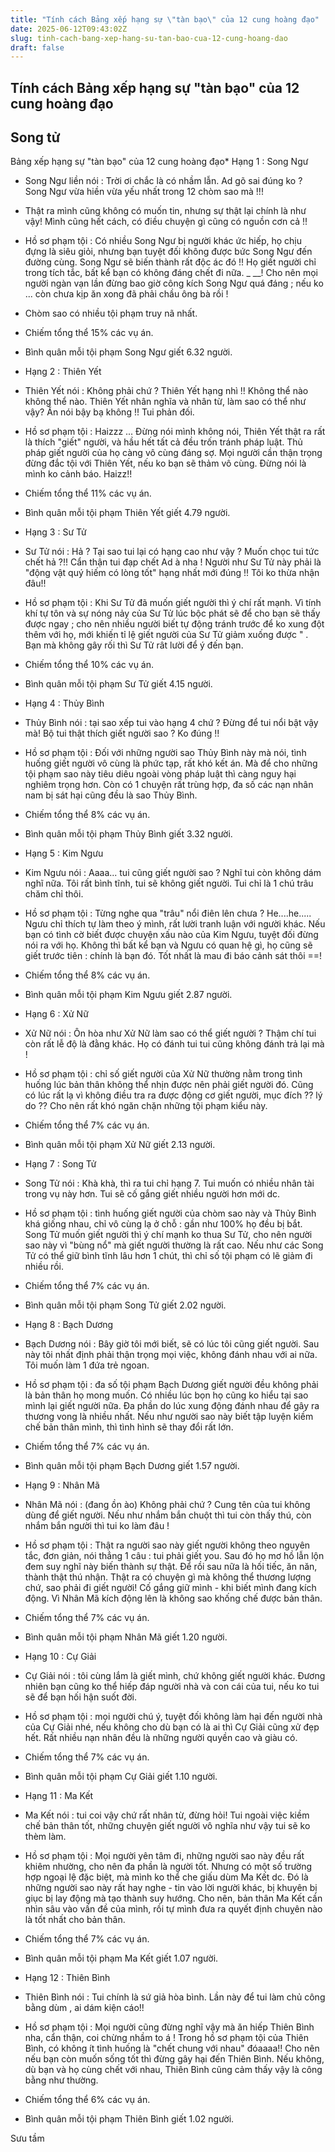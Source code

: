 ```yaml
---
title: "Tính cách Bảng xếp hạng sự \"tàn bạo\" của 12 cung hoàng đạo"
date: 2025-06-12T09:43:02Z
slug: tinh-cach-bang-xep-hang-su-tan-bao-cua-12-cung-hoang-dao
draft: false
---
```


## Tính cách Bảng xếp hạng sự "tàn bạo" của 12 cung hoàng đạo

## Song tử

Bảng xếp hạng sự "tàn bạo" của 12 cung hoàng đạo​* Hạng 1 : Song Ngư 

- Song Ngư liền nói : Trời ơi chắc là có nhầm lẫn. Ad gõ sai đúng ko ? Song Ngư vừa hiền vừa yếu nhất trong 12 chòm sao mà !!!

- Thật ra mình cũng không có muốn tin, nhưng sự thật lại chính là như vậy! Mình cũng hết cách, có điều chuyện gì cũng có nguồn cơn cả !!

- Hồ sơ phạm tội : Có nhiều Song Ngư bị người khác ức hiếp, họ chịu đựng là siêu giỏi, nhưng bạn tuyệt đối không được bức Song Ngư đến đường cùng. Song Ngư sẽ biến thành rất độc ác đó !! Họ giết người chỉ trong tích tắc, bất kể bạn có không đáng chết đi nữa. _ __! Cho nên mọi người ngàn vạn lần đừng bao giờ công kích Song Ngư quá đáng ; nếu ko ... còn chưa kịp ăn xong đã phải chầu ông bà rồi !

- Chòm sao có nhiều tội phạm truy nã nhất.

- Chiếm tổng thể 15% các vụ án.

- Bình quân mỗi tội phạm Song Ngư giết 6.32 người.

* Hạng 2 : Thiên Yết

- Thiên Yết nói : Không phải chứ ? Thiên Yết hạng nhì !! Không thể nào không thể nào. Thiên Yết nhân nghĩa và nhân từ, làm sao có thể như vậy? Ăn nói bậy bạ không !! Tui phản đối.

- Hồ sơ phạm tội : Haizzz ... Đừng nói mình không nói, Thiên Yết thật ra rất là thích "giết" người, và hầu hết tất cả đều trốn tránh pháp luật. Thủ pháp giết người của họ càng vô cùng đáng sợ. Mọi người cần thận trọng đừng đắc tội với Thiên Yết, nếu ko bạn sẽ thảm vô cùng. Đừng nói là mình ko cảnh báo. Haizz!!

- Chiếm tổng thể 11% các vụ án.

- Bình quân mỗi tội phạm Thiên Yết giết 4.79 người.

* Hạng 3 : Sư Tử

- Sư Tử nói : Hả ? Tại sao tui lại có hạng cao như vậy ? Muốn chọc tui tức chết hả ?!! Cẩn thận tui đạp chết Ad à nha ! Người như Sư Tử này phải là "động vật quý hiếm có lòng tốt" hạng nhất mới đúng !! Tôi ko thừa nhận đâu!!

- Hồ sơ phạm tội : Khi Sư Tử đã muốn giết người thì ý chí rất mạnh. Vì tính khí tự tôn và sự nóng nảy của Sư Tử lúc bộc phát sẽ để cho bạn sẽ thấy được ngay ; cho nên nhiều người biết tự động tránh trước để ko xung đột thêm với họ, mới khiến tỉ lệ giết người của Sư Tử giảm xuống được " . Bạn mà không gây rối thì Sư Tử rât lười để ý đến bạn.

- Chiếm tổng thể 10% các vụ án.

- Bình quân mỗi tội phạm Sư Tử giết 4.15 người.

* Hạng 4 : Thủy Bình

- Thủy Bình nói : tại sao xếp tui vào hạng 4 chứ ? Đừng để tui nổi bật vậy mà! Bộ tui thật thích giết người sao ? Ko đúng !!

- Hồ sơ phạm tội : Đối với những người sao Thủy Bình này mà nói, tình huống giết người vô cùng là phức tạp, rất khó kết án. Mà để cho những tội phạm sao này tiêu diêu ngoài vòng pháp luật thì càng nguy hại nghiêm trọng hơn. Còn có 1 chuyện rất trùng hợp, đa số các nạn nhân nam bị sát hại cũng đều là sao Thủy Bình.

- Chiếm tổng thể 8% các vụ án.

- Bình quân mỗi tội phạm Thủy Bình giết 3.32 người.

* Hạng 5 : Kim Ngưu

- Kim Ngưu nói : Aaaa... tui cũng giết người sao ? Nghĩ tui còn không dám nghĩ nữa. Tôi rất bình tĩnh, tui sẽ không giết người. Tui chỉ là 1 chú trâu chăm chỉ thôi.

- Hồ sơ phạm tội : Từng nghe qua "trâu" nổi điên lên chưa ? He....he..... Ngưu chỉ thích tự làm theo ý mình, rất lười tranh luận với người khác. Nếu bạn có tình cờ biết được chuyện xấu nào của Kim Ngưu, tuyệt đối đừng nói ra với họ. Không thì bất kể bạn và Ngưu có quan hệ gì, họ cũng sẽ giết trước tiên : chính là bạn đó. Tốt nhất là mau đi báo cảnh sát thôi ==!

- Chiếm tổng thể 8% các vụ án.

- Bình quân mỗi tội phạm Kim Ngưu giết 2.87 người.

* Hạng 6 : Xử Nữ

- Xử Nữ nói : Ôn hòa như Xử Nữ làm sao có thể giết người ? Thậm chí tui còn rất lễ độ là đằng khác. Họ có đánh tui tui cũng không đánh trả lại mà !

- Hồ sơ phạm tội : chỉ số giết người của Xử Nữ thường nằm trong tình huống lúc bản thân không thể nhịn được nên phải giết người đó. Cũng có lúc rất lạ vì không điều tra ra được động cơ giết người, mục đích ?? lý do ?? Cho nên rất khó ngăn chặn những tội phạm kiểu này.

- Chiếm tổng thể 7% các vụ án.

- Bình quân mỗi tội phạm Xử Nữ giết 2.13 người.

* Hạng 7 : Song Tử

- Song Tử nói : Khà khà, thì ra tui chỉ hạng 7. Tui muốn có nhiều nhân tài trong vụ này hơn. Tui sẽ cố gắng giết nhiều người hơn mới dc.

- Hồ sơ phạm tội : tình huống giết người của chòm sao này và Thủy Bình khá giống nhau, chỉ vô cùng lạ ở chỗ : gần như 100% họ đều bị bắt. Song Tử muốn giết người thì ý chí mạnh ko thua Sư Tử, cho nên người sao này vì "bùng nổ" mà giết người thường là rất cao. Nếu như các Song Tử có thể giữ bình tĩnh lâu hơn 1 chút, thì chỉ số tội phạm có lẽ giảm đi nhiều rồi.

- Chiếm tổng thể 7% các vụ án.

- Bình quân mỗi tội phạm Song Tử giết 2.02 người.
* Hạng 8 : Bạch Dương

- Bạch Dương nói : Bây giờ tôi mới biết, sẽ có lúc tôi cũng giết người. Sau này tôi nhất định phải thận trọng mọi việc, không đánh nhau với ai nữa. Tôi muốn làm 1 đứa trẻ ngoan.

- Hồ sơ phạm tội : đa số tội phạm Bạch Dương giết người đều không phải là bản thân họ mong muốn. Có nhiều lúc bọn họ cũng ko hiểu tại sao mình lại giết người nữa. Đa phần do lúc xung động đánh nhau để gây ra thương vong là nhiều nhất. Nếu như người sao này biết tập luyện kiềm chế bản thân mình, thì tình hình sẽ thay đổi rất lớn.

- Chiếm tổng thể 7% các vụ án.

- Bình quân mỗi tội phạm Bạch Dương giết 1.57 người.

* Hạng 9 : Nhân Mã

- Nhân Mã nói : (đang ồn ào) Không phải chứ ? Cung tên của tui không dùng để giết người. Nếu như nhắm bắn chuột thì tui còn thấy thú, còn nhắm bắn người thì tui ko làm đâu !

- Hồ sơ phạm tội : Thật ra người sao này giết người không theo nguyên tắc, đơn giản, nói thẳng 1 câu : tui phải giết you. Sau đó họ mơ hồ lẫn lộn đem suy nghĩ này biến thành sự thật. Để rồi sau nữa là hối tiếc, ăn năn, thành thật thú nhận. Thật ra có chuyện gì mà không thể thương lượng chứ, sao phải đi giết người! Cố gắng giữ mình - khi biết mình đang kích động. Vì Nhân Mã kích động lên là không sao khống chế được bản thân.

- Chiếm tổng thể 7% các vụ án.

- Bình quân mỗi tội phạm Nhân Mã giết 1.20 người.

* Hạng 10 : Cự Giải

- Cự Giải nói : tôi cùng lắm là giết mình, chứ không giết người khác. Đương nhiên bạn cũng ko thể hiếp đáp người nhà và con cái của tui, nếu ko tui sẽ để bạn hối hận suốt đời.

- Hồ sơ phạm tội : mọi người chú ý, tuyệt đối không làm hại đến người nhà của Cự Giải nhé, nếu không cho dù bạn có là ai thì Cự Giải cũng xử đẹp hết. Rất nhiều nạn nhân đều là những người quyền cao và giàu có.

- Chiếm tổng thể 7% các vụ án.

- Bình quân mỗi tội phạm Cự Giải giết 1.10 người.

* Hạng 11 : Ma Kết

- Ma Kết nói : tui coi vậy chứ rất nhân từ, đừng hỏi! Tui ngoài việc kiềm chế bản thân tốt, những chuyện giết người vô nghĩa như vậy tui sẽ ko thèm làm.

- Hồ sơ phạm tội : Mọi người yên tâm đi, những người sao này đều rất khiêm nhường, cho nên đa phần là người tốt. Nhưng có một số trường hợp ngoại lệ đặc biệt, mà mình ko thể che giấu dùm Ma Kết dc. Đó là những người sao này rất hay nghe - tin vào lời người khác, bị khuyên bị giục bị lay động mà tạo thành suy hướng. Cho nên, bản thân Ma Kết cần nhìn sâu vào vấn đề của mình, rồi tự mình đưa ra quyết định chuỵên nào là tốt nhất cho bản thân.

- Chiếm tổng thể 7% các vụ án.

- Bình quân mỗi tội phạm Ma Kết giết 1.07 người.

* Hạng 12 : Thiên Bình

- Thiên Bình nói : Tui chính là sứ giả hòa bình. Lần này để tui làm chủ công bằng dùm , ai dám kiện cáo!!

- Hồ sơ phạm tội : Mọi người cũng đừng nghĩ vậy mà ăn hiếp Thiên Bình nha, cẩn thận, coi chừng nhầm to á ! Trong hồ sơ phạm tội của Thiên Bình, có không ít tình huống là "chết chung với nhau" đóaaaa!! Cho nên nếu bạn còn muốn sống tốt thì đừng gây hại đến Thiên Bình. Nếu không, dù bạn và họ cùng chết với nhau, Thiên Bình cũng cảm thấy vậy là công bằng như thường.

- Chiếm tổng thể 6% các vụ án.

- Bình quân mỗi tội phạm Thiên Bình giết 1.02 người.

Sưu tầm